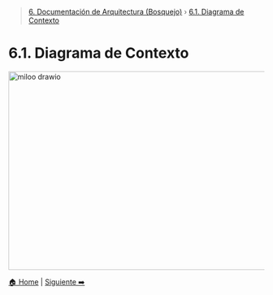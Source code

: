 > [6. Documentación de Arquitectura (Bosquejo)](../6.md) › [6.1. Diagrama de Contexto](6.1.md)

# 6.1. Diagrama de Contexto


<img width="781" height="391" alt="miloo drawio" src="https://github.com/user-attachments/assets/b9763fed-1bf3-4ae7-ad0a-fdc5500bb7bd" />

[🏠 Home](../../README.md) | [Siguiente ➡️](../6.2/6.2.md)

